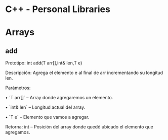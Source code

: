 # C++ - Personal Libraries

# Arrays
## add

Prototipo: int add(T arr[],int& len,T e)

Descripción: Agrega el elemento e al final de arr incrementando su longitud len.

Parámetros:

• ´T arr[]´ – Array donde agregaremos un elemento.

• ´int& len´ – Longitud actual del array.

• ´T e´ – Elemento que vamos a agregar.

Retorna: int – Posición del array donde quedó ubicado el elemento que agregamos.
